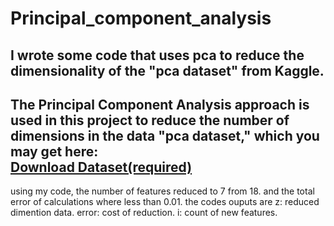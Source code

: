 # Principal_component_analysis
I wrote some code that uses pca to reduce the dimensionality of the "pca dataset" from Kaggle.
----------------------
The Principal Component Analysis approach is used in this project to reduce the number of dimensions in the data "pca dataset," which you may get here:
<br>
<a href="https://www.kaggle.com/datasets/rithikkotha/pca-dataset?resource=download">Download Dataset(required)</a>
----------------------
using my code, the number of features reduced to 7 from 18. and the total error of calculations where less than 0.01.
the codes ouputs are z: reduced dimention data.
                     error: cost of reduction.
                     i: count of new features.

